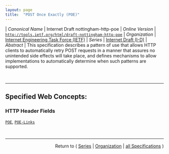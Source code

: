 ```yaml
---
layout: page
title:  "POST Once Exactly (POE)"
---
```


| *Canonical Name* | Internet Draft nottingham-http-poe
| *Online Version* | [`http://tools.ietf.org/html/draft-nottingham-http-poe`](http://tools.ietf.org/html/draft-nottingham-http-poe)
| *Organization* | [Internet Engineering Task Force (IETF)](..  "List of specification series by this organization")
| *Series* | [Internet Draft (I-D)](.  "List of specifications in this series")
| *Abstract* | This specification describes a pattern of use that allows HTTP clients to automatically retry POST requests in a manner that assures no unintended side effects will take place, and defines mechanisms to allow implementations to automatically determine when such patterns are supported.

<br/>
<hr/>

## Specified Web Concepts:

### HTTP Header Fields

[`POE`](/concepts/http-header/POE "The POE HTTP header is a request-header field whose field-value indicates the version of POE that a client supports."), [`POE-Links`](/concepts/http-header/POE-Links "The POE-Links HTTP header is an entity-header field whose field-value is a comma-separated list of quoted URI-references (without fragment identifiers) that the origin server asserts to be POE resources. The contents of the POE-Links response header SHOULD correspond to links found in the content of the response body.")



<br/>
<hr/>

<p style="text-align: right">Return to ( <a href="./">Series</a> | <a href="../">Organization</a> | <a href="../../">all Specifications</a> )</p>